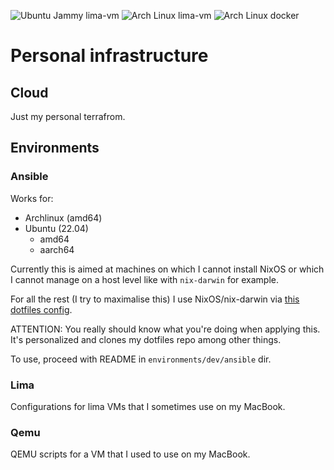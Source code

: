 ![Ubuntu Jammy lima-vm](https://github.com/konradmalik/infra/actions/workflows/jammy-lima.yaml/badge.svg)
![Arch Linux lima-vm](https://github.com/konradmalik/infra/actions/workflows/arch-lima.yaml/badge.svg)
![Arch Linux docker](https://github.com/konradmalik/infra/actions/workflows/docker.yaml/badge.svg)

# Personal infrastructure

## Cloud

Just my personal terrafrom.

## Environments

### Ansible

Works for:

- Archlinux (amd64)
- Ubuntu (22.04)
  - amd64
  - aarch64

Currently this is aimed at machines on which I cannot install NixOS or which I cannot manage on a host level like with `nix-darwin` for example.

For all the rest (I try to maximalise this) I use NixOS/nix-darwin via [this dotfiles config](https://github.com/konradmalik/dotfiles).

ATTENTION: You really should know what you're doing when applying this. It's personalized and clones my dotfiles repo among other things.

To use, proceed with README in `environments/dev/ansible` dir.

### Lima

Configurations for lima VMs that I sometimes use on my MacBook.

### Qemu

QEMU scripts for a VM that I used to use on my MacBook.
